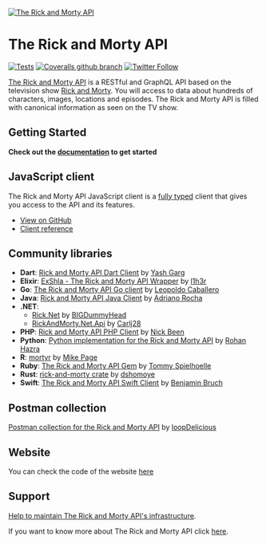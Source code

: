 [![The Rick and Morty API](https://repository-images.githubusercontent.com/120371205/b6740400-92d4-11ea-8a13-d5f6e0558e9b)](https://rickandmortyapi.com)

# The Rick and Morty API

[![Tests](https://github.com/afuh/rick-and-morty-api/workflows/Tests/badge.svg)](https://github.com/afuh/rick-and-morty-api/actions?query=workflow:Tests)
[![Coveralls github branch](https://img.shields.io/coveralls/github/afuh/rick-and-morty-api/master.svg?style=flat-square)](https://coveralls.io/github/afuh/rick-and-morty-api?branch=develop)
[![Twitter Follow](https://img.shields.io/twitter/follow/rickandmortyapi.svg?style=flat-square&label=Follow)](https://twitter.com/rickandmortyapi)


[The Rick and Morty API](https://rickandmortyapi.com) is a RESTful and GraphQL API based on the television show [Rick and Morty](https://www.adultswim.com/videos/rick-and-morty). You will access to data about hundreds of characters, images, locations and episodes. The Rick and Morty API is filled with canonical information as seen on the TV show.

## Getting Started
**Check out the [documentation](https://rickandmortyapi.com/documentation) to get started**

## JavaScript client
The Rick and Morty API JavaScript client is a [fully typed](https://javascript.rickandmortyapi.com/modules/interfaces.html) client that gives you access to the API and its features. 

- [View on GitHub](https://github.com/afuh/rick-and-morty-api-node)
- [Client reference](https://javascript.rickandmortyapi.com)

## Community libraries
- **Dart**: [Rick and Morty API Dart Client](https://github.com/Yash-Garg/RickandMorty-Dart-Wrapper) by [Yash Garg](https://github.com/Yash-Garg)
- **Elixir**:  [ExShla - The Rick and Morty API Wrapper](https://github.com/l1h3r/ex_shla) by [l1h3r](https://github.com/l1h3r)
- **Go**: [The Rick and Morty API Go client](https://github.com/pitakill/rickandmortyapigowrapper) by [Leopoldo Caballero](https://github.com/pitakill)
- **Java**: [Rick and Morty API Java Client](https://github.com/adrianoluis/rickandmortyapi-java) by [Adriano Rocha](https://github.com/adrianoluis)
- **.NET**: 
  - [Rick.Net](https://github.com/bigdummyhead/rick.net) by [BIGDummyHead](https://github.com/bigdummyhead)
  - [RickAndMorty.Net.Api](https://github.com/Carlj28/RickAndMorty.Net.Api) by [Carlj28](https://github.com/Carlj28)
- **PHP**: [Rick and Morty API PHP Client](https://github.com/nickbeen/rick-and-morty-api-php) by [Nick Been](https://github.com/nickbeen)
- **Python**: [Python implementation for the Rick and Morty API](https://github.com/curiousrohan/ramapi) by [Rohan Hazra](https://github.com/curiousrohan)
- **R**: [mortyr](https://github.com/MikeJohnPage/mortyr) by [Mike Page](https://github.com/MikeJohnPage)
- **Ruby**: [The Rick and Morty API Gem](https://github.com/spielhoelle/rick-and-morty-gem) by [Tommy Spielhoelle](https://github.com/spielhoelle)
- **Rust**: [rick-and-morty crate](https://github.com/dshomoye/rick-and-morty) by [dshomoye](https://github.com/dshomoye)
- **Swift**: [The Rick and Morty API Swift Client](https://github.com/benjaminbruch/rick-morty-swift-api) by [Benjamin Bruch](https://github.com/benjaminbruch)

## Postman collection
[Postman collection for the Rick and Morty API](https://github.com/loopDelicious/rick-and-morty-postman) by [loopDelicious](https://github.com/loopDelicious)

## Website
You can check the code of the website [here](https://github.com/afuh/rick-and-morty-api-site)

## Support
[Help to maintain The Rick and Morty API's infrastructure](https://rickandmortyapi.com/help-us).

If you want to know more about The Rick and Morty API click [here](https://rickandmortyapi.com/about).
